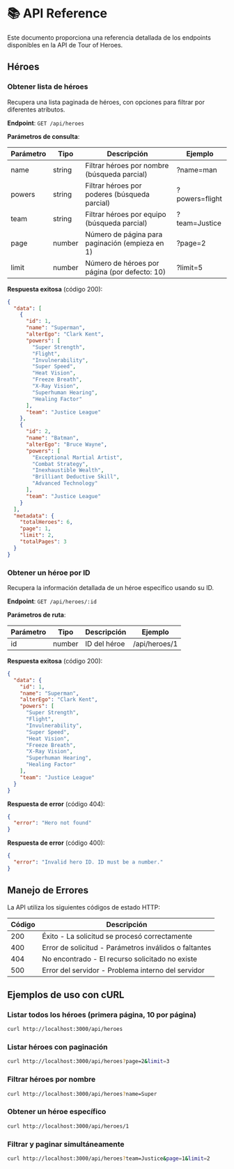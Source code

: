 # 📚 API Reference

Este documento proporciona una referencia detallada de los endpoints disponibles en la API de Tour of Heroes.

## Héroes

### Obtener lista de héroes

Recupera una lista paginada de héroes, con opciones para filtrar por diferentes atributos.

**Endpoint**: `GET /api/heroes`

**Parámetros de consulta**:

| Parámetro | Tipo   | Descripción                                           | Ejemplo                |
|-----------|--------|-------------------------------------------------------|------------------------|
| name      | string | Filtrar héroes por nombre (búsqueda parcial)          | ?name=man              |
| powers    | string | Filtrar héroes por poderes (búsqueda parcial)         | ?powers=flight         |
| team      | string | Filtrar héroes por equipo (búsqueda parcial)          | ?team=Justice          |
| page      | number | Número de página para paginación (empieza en 1)       | ?page=2                |
| limit     | number | Número de héroes por página (por defecto: 10)         | ?limit=5               |

**Respuesta exitosa** (código 200):

```json
{
  "data": [
    {
      "id": 1,
      "name": "Superman",
      "alterEgo": "Clark Kent",
      "powers": [
        "Super Strength",
        "Flight",
        "Invulnerability",
        "Super Speed",
        "Heat Vision",
        "Freeze Breath",
        "X-Ray Vision",
        "Superhuman Hearing",
        "Healing Factor"
      ],
      "team": "Justice League"
    },
    {
      "id": 2,
      "name": "Batman",
      "alterEgo": "Bruce Wayne",
      "powers": [
        "Exceptional Martial Artist",
        "Combat Strategy",
        "Inexhaustible Wealth",
        "Brilliant Deductive Skill",
        "Advanced Technology"
      ],
      "team": "Justice League"
    }
  ],
  "metadata": {
    "totalHeroes": 6,
    "page": 1,
    "limit": 2,
    "totalPages": 3
  }
}
```

### Obtener un héroe por ID

Recupera la información detallada de un héroe específico usando su ID.

**Endpoint**: `GET /api/heroes/:id`

**Parámetros de ruta**:

| Parámetro | Tipo   | Descripción      | Ejemplo   |
|-----------|--------|------------------|-----------|
| id        | number | ID del héroe     | /api/heroes/1 |

**Respuesta exitosa** (código 200):

```json
{
  "data": {
    "id": 1,
    "name": "Superman",
    "alterEgo": "Clark Kent",
    "powers": [
      "Super Strength",
      "Flight",
      "Invulnerability",
      "Super Speed",
      "Heat Vision",
      "Freeze Breath",
      "X-Ray Vision",
      "Superhuman Hearing",
      "Healing Factor"
    ],
    "team": "Justice League"
  }
}
```

**Respuesta de error** (código 404):

```json
{
  "error": "Hero not found"
}
```

**Respuesta de error** (código 400):

```json
{
  "error": "Invalid hero ID. ID must be a number."
}
```

## Manejo de Errores

La API utiliza los siguientes códigos de estado HTTP:

| Código | Descripción                                          |
|--------|------------------------------------------------------|
| 200    | Éxito - La solicitud se procesó correctamente        |
| 400    | Error de solicitud - Parámetros inválidos o faltantes|
| 404    | No encontrado - El recurso solicitado no existe      |
| 500    | Error del servidor - Problema interno del servidor   |

## Ejemplos de uso con cURL

### Listar todos los héroes (primera página, 10 por página)

```bash
curl http://localhost:3000/api/heroes
```

### Listar héroes con paginación

```bash
curl http://localhost:3000/api/heroes?page=2&limit=3
```

### Filtrar héroes por nombre

```bash
curl http://localhost:3000/api/heroes?name=Super
```

### Obtener un héroe específico

```bash
curl http://localhost:3000/api/heroes/1
```

### Filtrar y paginar simultáneamente

```bash
curl http://localhost:3000/api/heroes?team=Justice&page=1&limit=2
```